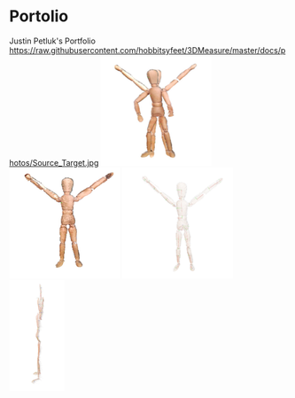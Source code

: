 # Portolio
Justin Petluk's Portfolio
https://raw.githubusercontent.com/hobbitsyfeet/3DMeasure/master/docs/photos/Source_Target.jpg
<img src="https://raw.githubusercontent.com/hobbitsyfeet/3DMeasure/master/docs/photos/Source_Target.jpg" width="200" height="200"><img src="https://raw.githubusercontent.com/hobbitsyfeet/3DMeasure/master/docs/photos/Target_Result.jpg" width="200" height="200">
<img src="https://raw.githubusercontent.com/hobbitsyfeet/3DMeasure/master/docs/photos/Target_Result_PCA.jpg"  width="200" height="200"> <img src="https://raw.githubusercontent.com/hobbitsyfeet/3DMeasure/master/docs/photos/Target_Result_PCA3.jpg"  width="100" height="200">
